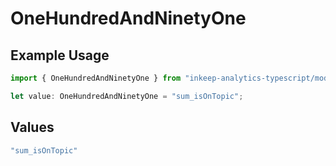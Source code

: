 # OneHundredAndNinetyOne

## Example Usage

```typescript
import { OneHundredAndNinetyOne } from "inkeep-analytics-typescript/models/operations";

let value: OneHundredAndNinetyOne = "sum_isOnTopic";
```

## Values

```typescript
"sum_isOnTopic"
```